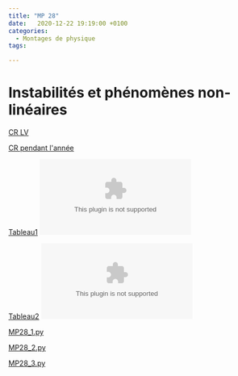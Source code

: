 ```yaml
---
title: "MP 28"
date:   2020-12-22 19:19:00 +0100
categories:
  - Montages de physique
tags:

---
```

# Instabilités et phénomènes non-linéaires

[CR LV](/assets/pdf/MP28.pdf)
<object class="pdf fitvidsignore" data="/assets/pdf/MP28.pdf" type="application/pdf"></object>

[CR pendant l'année](/assets/pdf/MP28_CR.pdf)
<object class="pdf fitvidsignore" data="/assets/pdf/MP28_CR.pdf" type="application/pdf"></object>

[Tableau1](/assets/jpeg/MP28_tableau1.jpg)
<object class="pdf fitvidsignore" data="/assets/jpeg/MP28_tableau1.jpg" type="application/jpg"></object>

[Tableau2](/assets/jpeg/MP28_tableau2.jpg)
<object class="pdf fitvidsignore" data="/assets/jpeg/MP28_tableau2.jpg" type="application/jpg"></object>

<a href="/assets/python/MP28_1.py" download>MP28_1.py</a> 

<a href="/assets/python/MP28_2.py" download>MP28_2.py</a>

<a href="/assets/python/MP28_3.py" download>MP28_3.py</a>
